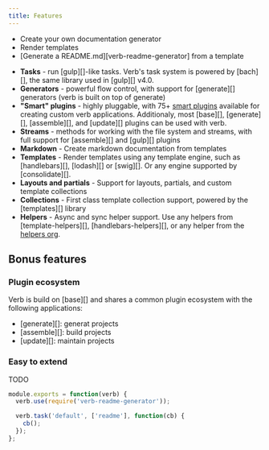 ```yaml
---
title: Features
---
```


* Create your own documentation generator
* Render templates
* [Generate a README.md][verb-readme-generator] from a template

+ **Tasks** - run [gulp][]-like tasks. Verb's task system is powered by [bach][], the same library used in [gulp][] v4.0.
+ **Generators** - powerful flow control, with support for [generate][] generators (verb is built on top of generate)
+ **"Smart" plugins** - highly pluggable, with 75+ [smart plugins]() available for creating custom verb applications. Additionaly, most [base][], [generate][], [assemble][], and [update][] plugins can be used with verb.
+ **Streams** - methods for working with the file system and streams, with full support for [assemble][] and [gulp][] plugins
+ **Markdown** - Create markdown documentation from templates
+ **Templates** - Render templates using any template engine, such as [handlebars][], [lodash][] or [swig][]. Or any engine supported by [consolidate][].
+ **Layouts and partials** - Support for layouts, partials, and custom template collections
+ **Collections** - First class template collection support, powered by the [templates][] library
+ **Helpers** - Async and sync helper support. Use any helpers from [template-helpers][], [handlebars-helpers][], or any helper from the [helpers org](https://github.com/helpers).

## Bonus features

### Plugin ecosystem

Verb is build on [base][] and shares a common plugin ecosystem with the following applications:

- [generate][]: generat projects
- [assemble][]: build projects
- [update][]: maintain projects

### Easy to extend

TODO

```js
module.exports = function(verb) {
  verb.use(require('verb-readme-generator'));

  verb.task('default', ['readme'], function(cb) {
    cb();
  });
};
```
